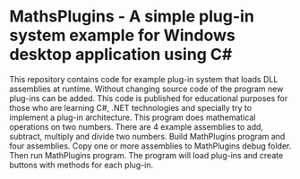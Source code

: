 # MathsPlugins - A simple plug-in system example for Windows desktop application using C#

This repository contains code for example plug-in system that loads DLL assemblies at runtime. Without changing source code of the program new plug-ins can be added. This code is published for educational purposes for those who are learning C#, .NET technologies and specially try to implement a plug-in architecture. This program does mathematical operations on two numbers. There are 4 example assemblies to add, subtract, multiply and divide two numbers. Build MathPlugins program and four assemblies. Copy one or more assemblies to MathPlugins debug folder. Then run MathPlugins program. The program will load plug-ins and create buttons with methods for each plug-in.